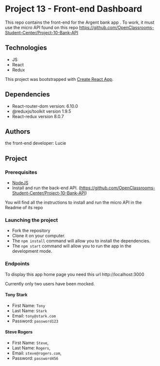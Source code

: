 # Project 13 - Front-end Dashboard

This repo contains the front-end for the Argent bank app .
To work, it must use the micro API found on this repo https://github.com/OpenClassrooms-Student-Center/Project-10-Bank-API

## Technologies

- JS
- React
- Redux

This project was bootstrapped with [Create React App](https://github.com/facebook/create-react-app).

## Dependencies

- React-router-dom version: 6.10.0
- @reduxjs/toolkit version 1.9.5
- React-redux version 8.0.7

## Authors

the front-end developer: Lucie

## Project


### Prerequisites

- [NodeJS ](https://nodejs.org/en/)
- Install and run the back-end API. (https://github.com/OpenClassrooms-Student-Center/Project-10-Bank-API)

You will find all the instructions to install and run the micro API in the Readme of its repo

### Launching the project

- Fork the repository
- Clone it on your computer.
- The `npm install` command will allow you to install the dependencies.
- The `npm start` command will allow you to run the app in the development mode.

### Endpoints

To display this app home page you need this url
http://localhost:3000

Currently only two users have been mocked. 

#### Tony Stark

- First Name: `Tony`
- Last Name: `Stark`
- Email: `tony@stark.com`
- Password: `password123`

#### Steve Rogers

- First Name: `Steve`,
- Last Name: `Rogers`,
- Email: `steve@rogers.com`,
- Password: `password456`
